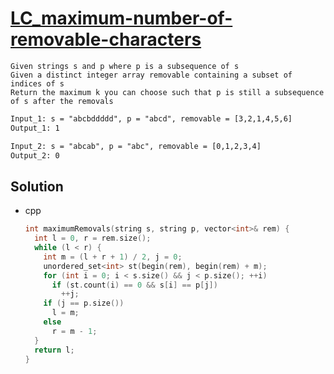 # [LC_maximum-number-of-removable-characters](https://leetcode.com/problems/maximum-number-of-removable-characters)

```en
Given strings s and p where p is a subsequence of s
Given a distinct integer array removable containing a subset of indices of s
Return the maximum k you can choose such that p is still a subsequence of s after the removals
```

```txt
Input_1: s = "abcbddddd", p = "abcd", removable = [3,2,1,4,5,6]
Output_1: 1

Input_2: s = "abcab", p = "abc", removable = [0,1,2,3,4]
Output_2: 0
```

## Solution

* cpp

  ```cpp
  int maximumRemovals(string s, string p, vector<int>& rem) {
    int l = 0, r = rem.size();
    while (l < r) {
      int m = (l + r + 1) / 2, j = 0;
      unordered_set<int> st(begin(rem), begin(rem) + m);
      for (int i = 0; i < s.size() && j < p.size(); ++i)
        if (st.count(i) == 0 && s[i] == p[j])
          ++j;
      if (j == p.size())
        l = m;
      else
        r = m - 1;
    }
    return l;
  }
  ```
